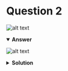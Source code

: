 # Question 2
![alt text](q2.png)

<details open>
<summary><b>Answer</b></summary>

![alt text](a2.svg)
</details>

<details>
<summary><b>Solution</b></summary>

![alt text](s2.png)
</details>